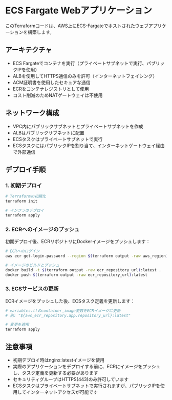 # ECS Fargate Webアプリケーション

このTerraformコードは、AWS上にECS-Fargateでホストされたウェブアプリケーションを構築します。

## アーキテクチャ

- ECS Fargateでコンテナを実行（プライベートサブネットで実行、パブリックIPを使用）
- ALBを使用してHTTPS通信のみを許可（インターネットフェイシング）
- ACM証明書を使用したセキュアな通信
- ECRをコンテナレジストリとして使用
- コスト削減のためNATゲートウェイは不使用

## ネットワーク構成

- VPC内にパブリックサブネットとプライベートサブネットを作成
- ALBはパブリックサブネットに配置
- ECSタスクはプライベートサブネットで実行
- ECSタスクにはパブリックIPを割り当て、インターネットゲートウェイ経由で外部通信

## デプロイ手順

### 1. 初期デプロイ

```bash
# Terraformの初期化
terraform init

# インフラのデプロイ
terraform apply
```

### 2. ECRへのイメージのプッシュ

初期デプロイ後、ECRリポジトリにDockerイメージをプッシュします：

```bash
# ECRへのログイン
aws ecr get-login-password --region $(terraform output -raw aws_region) | docker login --username AWS --password-stdin $(terraform output -raw ecr_repository_url)

# イメージのビルドとプッシュ
docker build -t $(terraform output -raw ecr_repository_url):latest .
docker push $(terraform output -raw ecr_repository_url):latest
```

### 3. ECSサービスの更新

ECRイメージをプッシュした後、ECSタスク定義を更新します：

```bash
# variables.tfのcontainer_image変数をECRイメージに更新
# 例: "${aws_ecr_repository.app.repository_url}:latest"

# 変更を適用
terraform apply
```

## 注意事項

- 初期デプロイ時はnginx:latestイメージを使用
- 実際のアプリケーションをデプロイする前に、ECRにイメージをプッシュし、タスク定義を更新する必要があります
- セキュリティグループはHTTPS(443)のみ許可しています
- ECSタスクはプライベートサブネットで実行されますが、パブリックIPを使用してインターネットアクセスが可能です